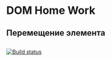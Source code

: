 ﻿# DOM Home Work
## Перемещение элемента

## 
## 

[![Build status](https://ci.appveyor.com/api/projects/status/779a88tw6wwnuo49?svg=true)](https://ci.appveyor.com/project/Polya008/dom)
